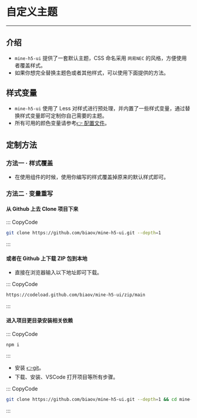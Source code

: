 # 自定义主题

---

## 介绍

- `mine-h5-ui` 提供了一套默认主题，CSS 命名采用 `网易NEC` 的风格，方便使用者覆盖样式。
- 如果你想完全替换主题色或者其他样式，可以使用下面提供的方法。

## 样式变量

- `mine-h5-ui` 使用了 Less 对样式进行预处理，并内置了一些样式变量，通过替换样式变量即可定制你自己需要的主题。
- 所有可用的颜色变量请参考[👉 配置文件](https://github.com/biaov/mine-h5-ui)。

## 定制方法

### 方法一 · 样式覆盖

- 在使用组件的时候，使用你编写的样式覆盖掉原来的默认样式即可。

### 方法二 · 变量重写

#### 从 Github 上去 Clone 项目下来

::: CopyCode

```sh
git clone https://github.com/biaov/mine-h5-ui.git --depth=1
```

:::

#### 或者在 Github 上下载 ZIP 包到本地

- 直接在浏览器输入以下地址即可下载。

::: CopyCode

```txt
https://codeload.github.com/biaov/mine-h5-ui/zip/main
```

:::

#### 进入项目更目录安装相关依赖

::: CopyCode

```sh
npm i
```

:::

- 安装 [👉git](https://git-scm.com/)。
- 下载、安装、VSCode 打开项目等所有步骤。

::: CopyCode

```sh
git clone https://github.com/biaov/mine-h5-ui.git --depth=1 && cd mine-h5-ui && npm i && code ./
```

:::
